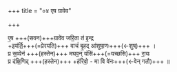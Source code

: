 +++
title = "०४ एष ग्रावेव"

+++

ए॒ष +++(सवन)+++ग्रावे॑व जरि॒ता त॑ इ॒न्द्र  
+इय॑र्ति॒+++(=प्रेरयति)+++ वाचं॑ बृ॒हद् आ॑शुषा॒णः+++(←शुष्)+++ ।  
प्र स॒व्येन॑ +++(हस्तेन)+++ मघव॒न् यंसि॑+++(=यच्छसि)+++ रा॒यः  
प्र द॑क्षि॒णिद् +++(हस्तेन)+++ +ह॑रिवो॒ - मा वि वे॑नः+++(←वेन् गतौ)+++ ॥
